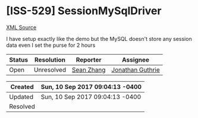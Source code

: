 # [ISS-529] SessionMySqlDriver

[XML Source](../xml/ISS-529.xml)
<p><p>I have setup exactly like the demo but the MySQL doesn't store any session data even I set the purse for 2 hours</p></p>





Status|Resolution|Reporter|Assignee
------|----------|--------|--------
Open|Unresolved|[Sean Zhang](sean7218)|[Jonathan Guthrie]($jono)





Created|Sun, 10 Sep 2017 09:04:13 -0400
-------|--------------
Updated|Sun, 10 Sep 2017 09:04:13 -0400
Resolved|




